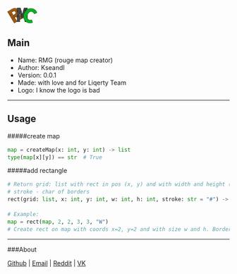 ![logo](assets/logoMicro.png)

## Main

 * Name: RMG (rouge map creator)
 * Author: KseandI
 * Version: 0.0.1
 * Made: with love and for Liqerty Team
 * Logo: I know the logo is bad

---

## Usage

#####create map

```python
map = createMap(x: int, y: int) -> list
type(map[x][y]) == str  # True
```

#####add rectangle

```Python
# Return grid: list with rect in pos (x, y) and with width and height (w, h)
# stroke - char of borders
rect(grid: list, x: int, y: int, w: int, h: int, stroke: str = "#") -> list

# Example:
map = rect(map, 2, 2, 3, 3, "W")
# Create rect on map with coords x=2, y=2 and with size w and h. Borders will be "W"
```

---

###About

[Github](http://https://github.com/KseandI) | [Email](KseandI@gmail.com) | [Reddit](https://www.reddit.com/user/KseandI) | [VK](https://vk.com/xxigor2005xx)
